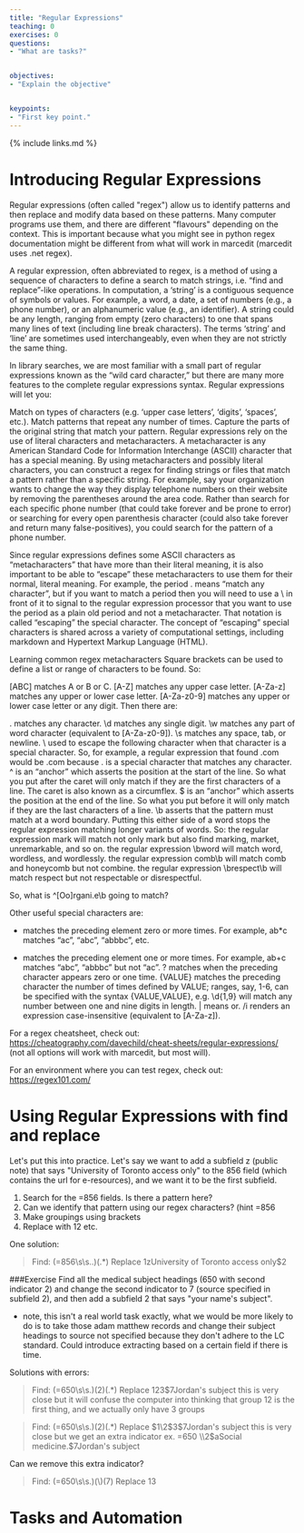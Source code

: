 ```yaml
---
title: "Regular Expressions"
teaching: 0
exercises: 0
questions:
- "What are tasks?"


objectives:
- "Explain the objective"


keypoints:
- "First key point."
---
```

{% include links.md %}

# Introducing Regular Expressions
Regular expressions (often called "regex") allow us to identify patterns and then replace and modify data based on these patterns. Many computer programs use them, and there are different "flavours" depending on the context. This is important because what you might see in python regex documentation might be different from what will work in marcedit (marcedit uses .net regex).

A regular expression, often abbreviated to regex, is a method of using a sequence of characters to define a search to match strings, i.e. “find and replace”-like operations. In computation, a ‘string’ is a contiguous sequence of symbols or values. For example, a word, a date, a set of numbers (e.g., a phone number), or an alphanumeric value (e.g., an identifier). A string could be any length, ranging from empty (zero characters) to one that spans many lines of text (including line break characters). The terms ‘string’ and ‘line’ are sometimes used interchangeably, even when they are not strictly the same thing.

In library searches, we are most familiar with a small part of regular expressions known as the “wild card character,” but there are many more features to the complete regular expressions syntax. Regular expressions will let you:

Match on types of characters (e.g. ‘upper case letters’, ‘digits’, ‘spaces’, etc.).
Match patterns that repeat any number of times.
Capture the parts of the original string that match your pattern.
Regular expressions rely on the use of literal characters and metacharacters. A metacharacter is any American Standard Code for Information Interchange (ASCII) character that has a special meaning. By using metacharacters and possibly literal characters, you can construct a regex for finding strings or files that match a pattern rather than a specific string. For example, say your organization wants to change the way they display telephone numbers on their website by removing the parentheses around the area code. Rather than search for each specific phone number (that could take forever and be prone to error) or searching for every open parenthesis character (could also take forever and return many false-positives), you could search for the pattern of a phone number.

Since regular expressions defines some ASCII characters as “metacharacters” that have more than their literal meaning, it is also important to be able to “escape” these metacharacters to use them for their normal, literal meaning. For example, the period . means “match any character”, but if you want to match a period then you will need to use a \ in front of it to signal to the regular expression processor that you want to use the period as a plain old period and not a metacharacter. That notation is called “escaping” the special character. The concept of “escaping” special characters is shared across a variety of computational settings, including markdown and Hypertext Markup Language (HTML).

Learning common regex metacharacters
Square brackets can be used to define a list or range of characters to be found. So:

[ABC] matches A or B or C.
[A-Z] matches any upper case letter.
[A-Za-z] matches any upper or lower case letter.
[A-Za-z0-9] matches any upper or lower case letter or any digit.
Then there are:

. matches any character.
\d matches any single digit.
\w matches any part of word character (equivalent to [A-Za-z0-9]).
\s matches any space, tab, or newline.
\ used to escape the following character when that character is a special character. So, for example, a regular expression that found .com would be \.com because . is a special character that matches any character.
^ is an “anchor” which asserts the position at the start of the line. So what you put after the caret will only match if they are the first characters of a line. The caret is also known as a circumflex.
$ is an “anchor” which asserts the position at the end of the line. So what you put before it will only match if they are the last characters of a line.
\b asserts that the pattern must match at a word boundary. Putting this either side of a word stops the regular expression matching longer variants of words. So:
the regular expression mark will match not only mark but also find marking, market, unremarkable, and so on.
the regular expression \bword will match word, wordless, and wordlessly.
the regular expression comb\b will match comb and honeycomb but not combine.
the regular expression \brespect\b will match respect but not respectable or disrespectful.


So, what is ^[Oo]rgani.e\b going to match?

Other useful special characters are:

* matches the preceding element zero or more times. For example, ab*c matches “ac”, “abc”, “abbbc”, etc.
+ matches the preceding element one or more times. For example, ab+c matches “abc”, “abbbc” but not “ac”.
? matches when the preceding character appears zero or one time.
{VALUE} matches the preceding character the number of times defined by VALUE; ranges, say, 1-6, can be specified with the syntax {VALUE,VALUE}, e.g. \d{1,9} will match any number between one and nine digits in length.
| means or.
/i renders an expression case-insensitive (equivalent to [A-Za-z]).


For a regex cheatsheet, check out: https://cheatography.com/davechild/cheat-sheets/regular-expressions/ (not all options will work with marcedit, but most will).

For an environment where you can test regex, check out: https://regex101.com/


# Using Regular Expressions with find and replace

Let's put this into practice. Let's say we want to add a subfield z (public note) that says "University of Toronto access only" to the 856 field (which contains the url for e-resources), and we want it to be the first subfield.

1. Search for the =856 fields. Is there a pattern here?
2. Can we identify that pattern using our regex characters? (hint =856
3. Make groupings using brackets
4. Replace with $1$2 etc.

One solution:

> Find: (=856\s\s..)(.*)
> Replace $1$zUniversity of Toronto access only$2

###Exercise
Find all the medical subject headings (650 with second indicator 2) and change the second indicator to 7 (source specified in subfield 2), and then add a subfield 2 that says "your name's subject".
* note, this isn't a real world task exactly, what we would be more likely to do is to take those adam matthew records and change their subject headings to source not specified because they don't adhere to the LC standard. Could introduce extracting based on a certain field if there is time.

Solutions with errors:
> Find: (=650\s\s.)(2)(.*)
> Replace $12$3$7Jordan's subject
>   this is very close but it will confuse the computer into thinking that group 12 is the first thing, and we actually only have 3 groups

> Find: (=650\s\s.)(2)(.*)
> Replace $1\2$3$7Jordan's subject
>   this is very close but we get an extra indicator ex. =650  \\2$aSocial medicine.$7Jordan's subject

Can we remove this extra indicator?
> Find: (=650\s\s.)(\\)(7)
> Replace $1$3



# Tasks and Automation
